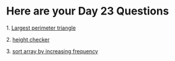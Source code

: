 <h1>Here are your Day 23 Questions </h1>
<p>1. <a href = "https://leetcode.com/problems/largest-perimeter-triangle/">Largest perimeter triangle</a></p>
<p>2. <a href = "https://leetcode.com/problems/height-checker/">height checker</a></p>
<p>3. <a href = "https://leetcode.com/problems/sort-array-by-increasing-frequency/">sort array by increasing frequency</a></p>
